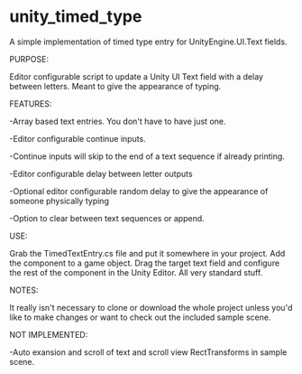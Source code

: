 # unity_timed_type
A simple implementation of timed type entry for UnityEngine.UI.Text fields.

PURPOSE:

Editor configurable script to update a Unity UI Text field with a delay between letters. Meant to give the appearance of typing.


FEATURES:

-Array based text entries. You don't have to have just one.

-Editor configurable continue inputs.

-Continue inputs will skip to the end of a text sequence if already printing.

-Editor configurable delay between letter outputs

-Optional editor configurable random delay to give the appearance of someone physically typing

-Option to clear between text sequences or append.


USE:

Grab the TimedTextEntry.cs file and put it somewhere in your project. Add the component to a game object. Drag the target text field and configure the rest of the component in the Unity Editor. All very standard stuff.


NOTES:

It really isn't necessary to clone or download the whole project unless you'd like to make changes or want to check out the included sample scene.


NOT IMPLEMENTED:

-Auto exansion and scroll of text and scroll view RectTransforms in sample scene.
